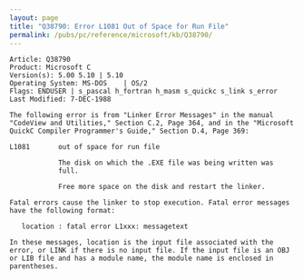 ```yaml
---
layout: page
title: "Q38790: Error L1081 Out of Space for Run File"
permalink: /pubs/pc/reference/microsoft/kb/Q38790/
---
```


	Article: Q38790
	Product: Microsoft C
	Version(s): 5.00 5.10 | 5.10
	Operating System: MS-DOS    | OS/2
	Flags: ENDUSER | s_pascal h_fortran h_masm s_quickc s_link s_error
	Last Modified: 7-DEC-1988
	
	The following error is from "Linker Error Messages" in the manual
	"CodeView and Utilities," Section C.2, Page 364, and in the "Microsoft
	QuickC Compiler Programmer's Guide," Section D.4, Page 369:
	
	L1081       out of space for run file
	
	            The disk on which the .EXE file was being written was
	            full.
	
	            Free more space on the disk and restart the linker.
	
	Fatal errors cause the linker to stop execution. Fatal error messages
	have the following format:
	
	   location : fatal error L1xxx: messagetext
	
	In these messages, location is the input file associated with the
	error, or LINK if there is no input file. If the input file is an OBJ
	or LIB file and has a module name, the module name is enclosed in
	parentheses.
